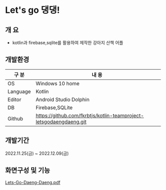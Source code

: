# Let's go 댕댕!


## 개 요

- kotlin과 firebase,sqlite를 활용하여 제작한 강아지 산책 어플


## 개발환경

| 구 분 | 내 용 |
| --- | --- |
| OS | Windows 10 home |
| Language | Kotlin |
| Editor | Android Studio Dolphin |
| DB | Firebase,SQLite |
| Github | https://github.com/fkrbtjs/kotlin-teamproject-letsgodaengdaeng.git |


## 개발기간

2022.11.25(금) ~ 2022.12.09(금)


## 화면구성 및 기능

[Lets-Go-Daeng-Daeng.pdf](https://github.com/fkrbtjs/kotlin-teamproject-letsgodaengdaeng/files/10534457/Lets-Go-Daeng-Daeng.pdf)

